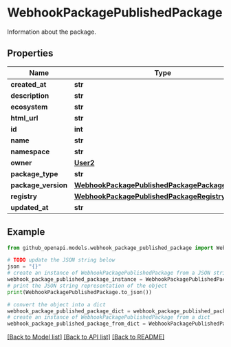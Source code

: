 # WebhookPackagePublishedPackage

Information about the package.

## Properties

Name | Type | Description | Notes
------------ | ------------- | ------------- | -------------
**created_at** | **str** |  | 
**description** | **str** |  | 
**ecosystem** | **str** |  | 
**html_url** | **str** |  | 
**id** | **int** |  | 
**name** | **str** |  | 
**namespace** | **str** |  | 
**owner** | [**User2**](User2.md) |  | 
**package_type** | **str** |  | 
**package_version** | [**WebhookPackagePublishedPackagePackageVersion**](WebhookPackagePublishedPackagePackageVersion.md) |  | 
**registry** | [**WebhookPackagePublishedPackageRegistry**](WebhookPackagePublishedPackageRegistry.md) |  | 
**updated_at** | **str** |  | 

## Example

```python
from github_openapi.models.webhook_package_published_package import WebhookPackagePublishedPackage

# TODO update the JSON string below
json = "{}"
# create an instance of WebhookPackagePublishedPackage from a JSON string
webhook_package_published_package_instance = WebhookPackagePublishedPackage.from_json(json)
# print the JSON string representation of the object
print(WebhookPackagePublishedPackage.to_json())

# convert the object into a dict
webhook_package_published_package_dict = webhook_package_published_package_instance.to_dict()
# create an instance of WebhookPackagePublishedPackage from a dict
webhook_package_published_package_from_dict = WebhookPackagePublishedPackage.from_dict(webhook_package_published_package_dict)
```
[[Back to Model list]](../README.md#documentation-for-models) [[Back to API list]](../README.md#documentation-for-api-endpoints) [[Back to README]](../README.md)


